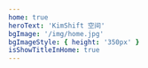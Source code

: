 ```yaml
---
home: true
heroText: 'KimShift 空间'
bgImage: '/img/home.jpg'
bgImageStyle: { height: '350px' }
isShowTitleInHome: true
---
```


<!--
 * @Description:
 * @Version: 1.0
 * @Author: 琴时
 * @Date: 2023-05-13 14:46:13
 * @LastEditors: 琴时
 * @LastEditTime: 2023-05-13 14:49:02
-->
